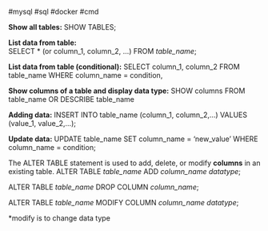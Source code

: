 #mysql #sql #docker #cmd 

**Show all tables:**
SHOW TABLES;

**List data from table:**  
SELECT * (or column_1, column_2, …)
FROM _table_name_;

**List data from table (conditional):**
SELECT column_1, column_2
FROM table_name
WHERE
column_name = condition,

**Show columns of a table and display data type:**
SHOW columns FROM table_name
OR
DESCRIBE table_name

**Adding data:**
INSERT INTO table_name
(column_1, column_2,…)
VALUES (value_1, value_2,…);

**Update data:**
UPDATE table_name
SET
column_name = ‘new_value’
WHERE
column_name = condition;

The ALTER TABLE statement is used to add, delete, or modify **columns** in an existing table.
ALTER TABLE _table_name_
ADD _column_name datatype_;

ALTER TABLE _table_name_
DROP COLUMN _column_name_;

ALTER TABLE _table_name_
MODIFY COLUMN _column_name datatype_;
  
*modify is to change data type